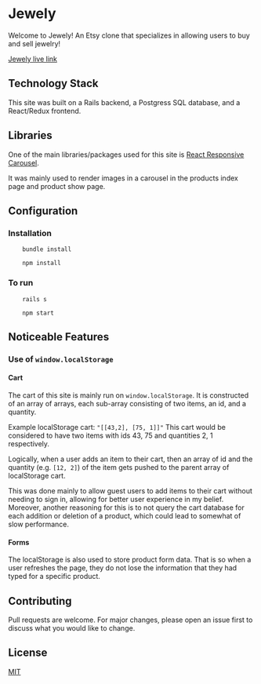 # Jewely

Welcome to Jewely! An Etsy clone that specializes in allowing users to buy and sell jewelry!

[Jewely live link](https://jewely-fsp.herokuapp.com/#/)

## Technology Stack

This site was built on a Rails backend, a Postgress SQL database, and a React/Redux frontend.

## Libraries
One of the main libraries/packages used for this site is [React Responsive Carousel](https://www.npmjs.com/package/react-responsive-carousel). 

It was mainly used to render images in a carousel in the products index page and product show page. 

## Configuration
### Installation
```
    bundle install
```
```
    npm install
```
### To run
```
    rails s
```
```
    npm start
```

## Noticeable Features
### Use of `window.localStorage`
#### Cart
The cart of this site is mainly run on `window.localStorage`. It is constructed of an array of arrays, each sub-array consisting of two items, an id, and a quantity.

Example localStorage cart: `"[[43,2], [75, 1]]"` This cart would be considered to have two items with ids 43, 75 and quantities 2, 1 respectively. 

Logically, when a user adds an item to their cart, then an array of id and the quantity (e.g. `[12, 2]`) of the item gets pushed to the parent array of localStorage cart.

This was done mainly to allow guest users to add items to their cart without needing to sign in, allowing for better user experience in my belief. Moreover, another reasoning for this is to not query the cart database for each addition or deletion of a product, which could lead to somewhat of slow performance.

#### Forms
The localStorage is also used to store product form data. That is so when a user refreshes the page, they do not lose the information that they had typed for a specific product.



## Contributing
Pull requests are welcome. For major changes, please open an issue first to discuss what you would like to change.

## License
[MIT](https://choosealicense.com/licenses/mit/)
